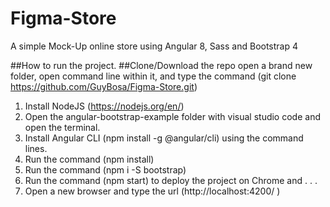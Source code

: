 # Figma-Store
A simple Mock-Up online store using Angular 8, Sass and Bootstrap 4

##How to run the project.
##Clone/Download the repo
open a brand new folder, open command line within it, and type the command (git clone https://github.com/GuyBosa/Figma-Store.git)

1. Install NodeJS (https://nodejs.org/en/)
2. Open the angular-bootstrap-example folder with visual studio code and open the terminal.
3. Install Angular CLI (npm install -g @angular/cli) using the command lines.
4. Run the command (npm install) 
5. Run the command (npm i -S bootstrap)
6. Run the command (npm start) to deploy the project on Chrome and . . .
7. Open a new browser and type the url (http://localhost:4200/ )

